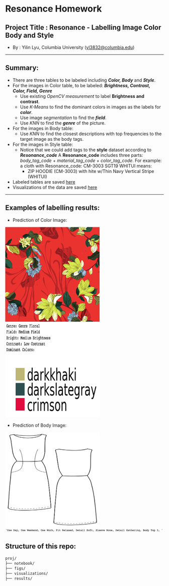 # Resonance Homework 

## Project Title : Resonance - Labelling Image Color Body and Style  
  + By : Yilin Lyu, Columbia University (yl3832@columbia.edu)

___
## Summary:  
  + There are three tables to be labeled including **_Color, Body_** and **_Style_**. 
  + For the images in Color table, to be labeled: **_Brightness, Contrast, Color, Field, Genre_**
  	+ Use existing *OpenCV measurement* to label **Brightness and contrast**.
  	+ Use *K-Means* to find the dominant colors in images as the labels for **_color_**.
  	+ Use image *segmentation* to find the **_field_**.
  	+ Use *KNN* to find the **_genre_** of the picture. 
  + For the images in Body table: 
  	+ Use *KNN* to find the closest descriptions with top frequencies to the target image as the body tags.
  + For the images in Style table:
  	+ Notice that we could add tags to the **style** dataset according to **_Resonance_code_**
    A **Resonance_code** includes three parts: *body_tag_code* + *material_tag_code* + *color_tag_code*.
    For example: a cloth with Resonance_code: CM-3003 SGT19 WHITUI means:
		+ ZIP HOODIE (CM-3003) with hite w/Thin Navy Vertical Stripe (WHITUI)
  + Labeled tables are saved [here](./results)
  + Visualizations of the data are saved [here](./visualizations)

___


## Examples of labelling results:  
  + Prediction of Color Image: 

  <img src = './figs/test_4.png'  width="300" height="300">   <img src = './figs/predictions_of_test_4.png' width="300" height="300">
 	 
  + Prediction of Body Image: 

  <img src = './figs/test4.png'  width="300" height="300">
  <img src = './figs/predictions_of_test4.png'>


## Structure of this repo: 
```
proj/
├── notebook/ 
├── figs/  
├── visualizations/ 
├── results/ 
```
